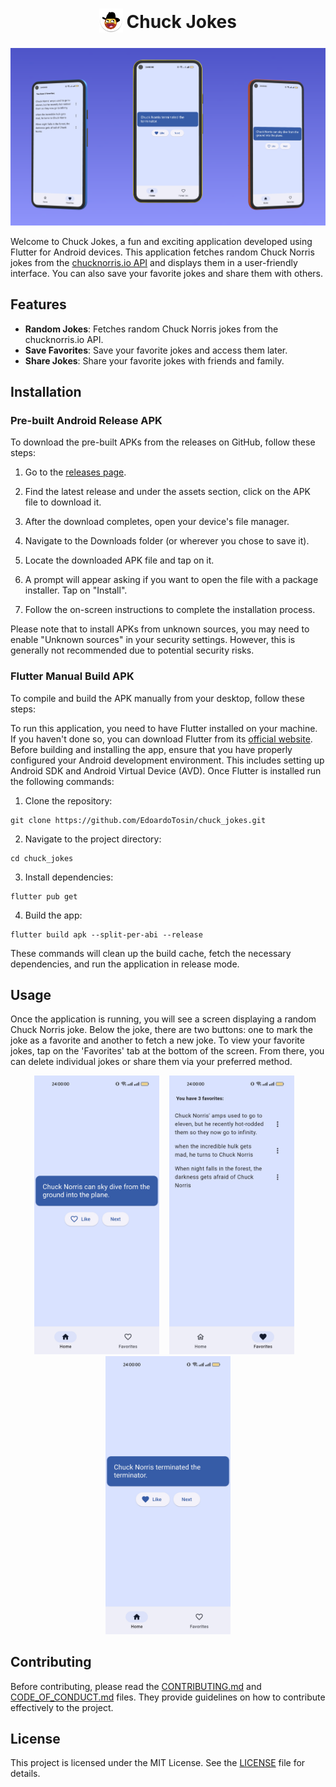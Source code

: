 <h1 align="center">
 <sub>
   <img src="assets/icon/logo.png" height="38" width="38">
 </sub>
 Chuck Jokes
</h1>

<p align="center">
 <img src="assets/screenshot/preview.png">
</p>

Welcome to Chuck Jokes, a fun and exciting application developed using Flutter for Android devices. This application fetches random Chuck Norris jokes from the [chucknorris.io API](https://api.chucknorris.io/) and displays them in a user-friendly interface. You can also save your favorite jokes and share them with others.

## Features

* **Random Jokes**: Fetches random Chuck Norris jokes from the chucknorris.io API.
* **Save Favorites**: Save your favorite jokes and access them later.
* **Share Jokes**: Share your favorite jokes with friends and family.

## Installation

### Pre-built Android Release APK

To download the pre-built APKs from the releases on GitHub, follow these steps:

1. Go to the [releases page](https://github.com/EdoardoTosin/chuck_jokes/releases/latest).

2. Find the latest release and under the assets section, click on the APK file to download it.

3. After the download completes, open your device's file manager.

4. Navigate to the Downloads folder (or wherever you chose to save it).

5. Locate the downloaded APK file and tap on it.

6. A prompt will appear asking if you want to open the file with a package installer. Tap on "Install".

7. Follow the on-screen instructions to complete the installation process.

Please note that to install APKs from unknown sources, you may need to enable "Unknown sources" in your security settings. However, this is generally not recommended due to potential security risks.

### Flutter Manual Build APK

To compile and build the APK manually from your desktop, follow these steps:

To run this application, you need to have Flutter installed on your machine. If you haven't done so, you can download Flutter from its [official website](https://flutter.dev/).
Before building and installing the app, ensure that you have properly configured your Android development environment. This includes setting up Android SDK and Android Virtual Device (AVD).
Once Flutter is installed run the following commands:

1. Clone the repository:
 ```
 git clone https://github.com/EdoardoTosin/chuck_jokes.git
 ```

2. Navigate to the project directory:
 ```
 cd chuck_jokes
 ```

3. Install dependencies:
 ```
 flutter pub get
 ```

4. Build the app:
 ```
 flutter build apk --split-per-abi --release
 ```

These commands will clean up the build cache, fetch the necessary dependencies, and run the application in release mode.

## Usage

Once the application is running, you will see a screen displaying a random Chuck Norris joke. Below the joke, there are two buttons: one to mark the joke as a favorite and another to fetch a new joke. To view your favorite jokes, tap on the 'Favorites' tab at the bottom of the screen. From there, you can delete individual jokes or share them via your preferred method.

<p align="center">
 <img src="assets/screenshot/screenshot-home.png" width="200">
 &nbsp;&nbsp;
 <img src="assets/screenshot/screenshot-favorites.png" width="200">
 &nbsp;&nbsp;
 <img src="assets/screenshot/screenshot-home-liked.png" width="200">
</p>

## Contributing

Before contributing, please read the [CONTRIBUTING.md](./CONTRIBUTING.md) and [CODE_OF_CONDUCT.md](./CODE_OF_CONDUCT.md) files. They provide guidelines on how to contribute effectively to the project.

## License

This project is licensed under the MIT License. See the [LICENSE](LICENSE) file for details.